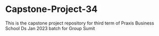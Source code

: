 # Capstone-Project-34
This is the capstone project repository for third term of Praxis Business School Ds Jan 2023 batch for Group Sumit


